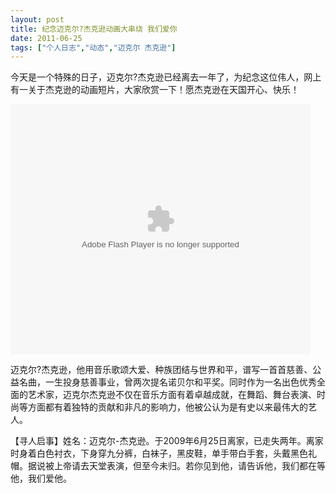 ```yaml
---
layout: post
title: 纪念迈克尔?杰克逊动画大串烧 我们爱你		
date: 2011-06-25
tags: ["个人日志","动态","迈克尔 杰克逊"]
---
```


今天是一个特殊的日子，迈克尔?杰克逊已经离去一年了，为纪念这位伟人，网上有一关于杰克逊的动画短片，大家欣赏一下！愿杰克逊在天国开心、快乐！

<embed type="application/x-shockwave-flash" width="480" height="400" src="v.swf" allowfullscreen="true" quality="high" allowscriptaccess="always" align="middle"></embed>

迈克尔?杰克逊，他用音乐歌颂大爱、种族团结与世界和平，谱写一首首慈善、公益名曲，一生投身慈善事业，曾两次提名诺贝尔和平奖。同时作为一名出色优秀全面的艺术家，迈克尔杰克逊不仅在音乐方面有着卓越成就，在舞蹈、舞台表演、时尚等方面都有着独特的贡献和非凡的影响力，他被公认为是有史以来最伟大的艺人。

【寻人启事】姓名：迈克尔-杰克逊。于2009年6月25日离家，已走失两年。离家时身着白色衬衣，下身穿九分裤，白袜子，黑皮鞋，单手带白手套，头戴黑色礼帽。据说被上帝请去天堂表演，但至今未归。若你见到他，请告诉他，我们都在等他，我们爱他。		